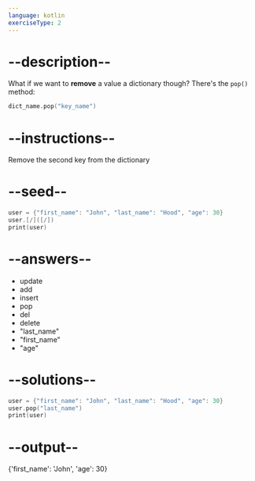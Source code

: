 ```yaml
---
language: kotlin
exerciseType: 2
---
```


# --description--

What if we want to __remove__ a value a dictionary though?
There's the `pop()` method:
```kotlin
dict_name.pop("key_name")
```

# --instructions--

Remove the second key from the dictionary

# --seed--

```kotlin
user = {"first_name": "John", "last_name": "Hood", "age": 30}
user.[/]([/])
print(user)
```

# --answers--

- update
- add
- insert
- pop
- del
- delete
- "last_name"
- "first_name"
- "age"

# --solutions--

```kotlin
user = {"first_name": "John", "last_name": "Hood", "age": 30}
user.pop("last_name")
print(user)
```

# --output--

{'first_name': 'John', 'age': 30}
